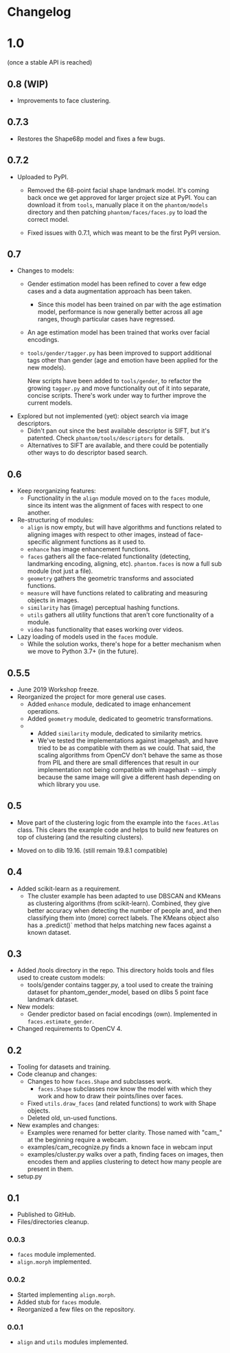 # Changelog
# 1.0
(once a stable API is reached)

## 0.8 (WIP)
+ Improvements to face clustering.
  
## 0.7.3
* Restores the Shape68p model and fixes a few bugs.

## 0.7.2
* Uploaded to PyPI.
  * Removed the 68-point facial shape landmark model. It's coming back once we
    get approved for larger project size at PyPI. You can download it from 
    `tools`, manually place it on the `phantom/models` directory and then
    patching `phantom/faces/faces.py` to load the correct model.

  * Fixed issues with 0.7.1, which was meant to be the first PyPI version.

## 0.7
* Changes to models:
  * Gender estimation model has been refined to cover a few edge cases and a
    data augmentation approach has been taken.
    * Since this model has been trained on par with the age estimation model,
      performance is now generally better across all age ranges, though
      particular cases have regressed.
  * An age estimation model has been trained that works over facial encodings.
  * `tools/gender/tagger.py` has been improved to support additional tags other
    than gender (age and emotion have been applied for the new models).

    New scripts have been added to `tools/gender`, to refactor the growing
    `tagger.py` and move functionality out of it into separate, concise scripts.
    There's work under way to further improve the current models.
* Explored but not implemented (yet): object search via image descriptors.
  * Didn't pan out since the best available descriptor is SIFT, but it's
    patented. Check `phantom/tools/descriptors` for details.
  * Alternatives to SIFT are available, and there could be potentially other
    ways to do descriptor based search.

## 0.6
* Keep reorganizing features:
    * Functionality in the `align` module moved on to the `faces` module,
      since its intent was the alignment of faces with respect to one another.
* Re-structuring of modules:
    * `align` is now empty, but will have algorithms and functions related to
      aligning images with respect to other images, instead of face-specific
      alignment functions as it used to.
    * `enhance` has image enhancement functions.
    * `faces` gathers all the face-related functionality (detecting, landmarking
      encoding, aligning, etc). `phantom.faces` is now a full sub module (not 
      just a file).
    * `geometry` gathers the geometric transforms and associated functions.
    * `measure` will have functions related to calibrating and measuring objects
      in images.
    * `similarity` has (image) perceptual hashing functions.
    * `utils` gathers all utility functions that aren't core functionality of
      a module.
    * `video` has functionality that eases working over videos.
* Lazy loading of models used in the `faces` module.
    * While the solution works, there's hope for a better mechanism when we move
      to Python 3.7+ (in the future).

## 0.5.5
* June 2019 Workshop freeze.
* Reorganized the project for more general use cases.
    + Added `enhance` module, dedicated to image enhancement operations.
    * Added `geometry` module, dedicated to geometric transformations.
    * * Added `similarity` module, dedicated to similarity metrics.
      * We've tested the implementations against imagehash, and have tried to
        be as compatible with them as we could. That said, the scaling
        algorithms from OpenCV don't behave the same as those from PIL and there
        are small differences that result in our implementation not being
        compatible with imagehash -- simply because the same image will give a
        different hash depending on which library you use.

## 0.5
+ Move part of the clustering logic from the example into the `faces.Atlas`
  class. This clears the example code and helps to build new features on top of
  clustering (and the resulting clusters).
* Moved on to dlib 19.16. (still remain 19.8.1 compatible)

## 0.4
* Added scikit-learn as a requirement.
    * The cluster example has been adapted to use DBSCAN and KMeans as
      clustering algorithms (from scikit-learn). Combined, they give better
      accuracy when detecting the number of people and, and then classifying
      them into (more) correct labels. The KMeans object also has a .predict()`
      method that helps matching new faces against a known dataset.

## 0.3
* Added /tools directory in the repo. This directory holds tools and files
  used to create custom models:
    * tools/gender contains tagger.py, a tool used to create the training
      dataset for phantom_gender_model, based on dlibs 5 point face landmark
      dataset.
* New models:
    * Gender predictor based on facial encodings (own). Implemented in 
      `faces.estimate_gender`.
* Changed requirements to OpenCV 4.

## 0.2
* Tooling for datasets and training.
* Code cleanup and changes:
    * Changes to how `faces.Shape` and subclasses work.
        * `faces.Shape` subclasses now know the model with which they work and
          how to draw their points/lines over faces.
    * Fixed `utils.draw_faces` (and related functions) to work with Shape
      objects.
    * Deleted old, un-used functions.
* New examples and changes:
    * Examples were renamed for better clarity. Those named with "cam_" at the
      beginning require a webcam.
    * examples/cam_recognize.py finds a known face in webcam input
    * examples/cluster.py walks over a path, finding faces on images, then
      encodes them and applies clustering to detect how many people are present
      in them.
* setup.py

## 0.1
* Published to GitHub.
* Files/directories cleanup.

### 0.0.3
* `faces` module implemented.
* `align.morph` implemented.

### 0.0.2
* Started implementing `align.morph`.
* Added stub for `faces` module.
* Reorganized a few files on the repository.

### 0.0.1
* `align` and `utils` modules implemented.
